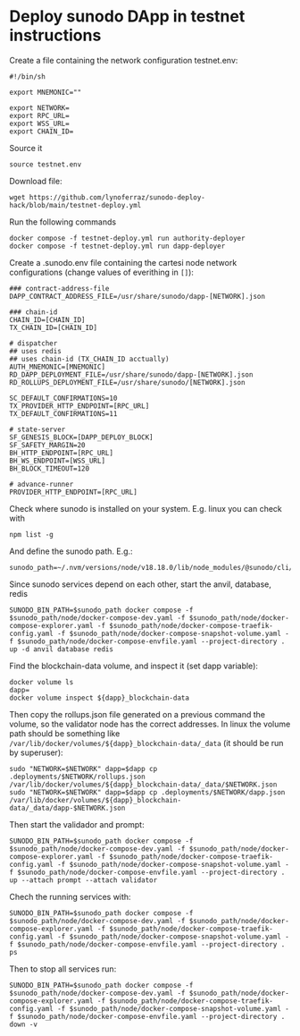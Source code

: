 # Deploy sunodo DApp in testnet instructions

Create a file containing the network configuration testnet.env:

```shell
#!/bin/sh

export MNEMONIC=""

export NETWORK=
export RPC_URL=
export WSS_URL=
export CHAIN_ID=
```

Source it

```shell
source testnet.env
```

Download file:

```shell
wget https://github.com/lynoferraz/sunodo-deploy-hack/blob/main/testnet-deploy.yml
```

Run the following commands

```shell
docker compose -f testnet-deploy.yml run authority-deployer
docker compose -f testnet-deploy.yml run dapp-deployer
```

Create a .sunodo.env file containing the cartesi node network configurations (change values of everithing in `[]`):

```shell
### contract-address-file
DAPP_CONTRACT_ADDRESS_FILE=/usr/share/sunodo/dapp-[NETWORK].json

### chain-id
CHAIN_ID=[CHAIN_ID]
TX_CHAIN_ID=[CHAIN_ID]

# dispatcher
## uses redis
## uses chain-id (TX_CHAIN_ID acctually)
AUTH_MNEMONIC=[MNEMONIC]
RD_DAPP_DEPLOYMENT_FILE=/usr/share/sunodo/dapp-[NETWORK].json
RD_ROLLUPS_DEPLOYMENT_FILE=/usr/share/sunodo/[NETWORK].json

SC_DEFAULT_CONFIRMATIONS=10
TX_PROVIDER_HTTP_ENDPOINT=[RPC_URL]
TX_DEFAULT_CONFIRMATIONS=11

# state-server
SF_GENESIS_BLOCK=[DAPP_DEPLOY_BLOCK]
SF_SAFETY_MARGIN=20
BH_HTTP_ENDPOINT=[RPC_URL]
BH_WS_ENDPOINT=[WSS_URL]
BH_BLOCK_TIMEOUT=120

# advance-runner
PROVIDER_HTTP_ENDPOINT=[RPC_URL]
```

Check where sunodo is installed on your system. E.g. linux you can check with

```shell
npm list -g 
```

And define the sunodo path. E.g.:

```shell
sunodo_path=~/.nvm/versions/node/v18.18.0/lib/node_modules/@sunodo/cli/dist
```

Since sunodo services depend on each other, start the anvil, database, redis

```shell
SUNODO_BIN_PATH=$sunodo_path docker compose -f $sunodo_path/node/docker-compose-dev.yaml -f $sunodo_path/node/docker-compose-explorer.yaml -f $sunodo_path/node/docker-compose-traefik-config.yaml -f $sunodo_path/node/docker-compose-snapshot-volume.yaml -f $sunodo_path/node/docker-compose-envfile.yaml --project-directory . up -d anvil database redis
```

Find the blockchain-data volume, and inspect it (set dapp variable):

```shell
docker volume ls
dapp=
docker volume inspect ${dapp}_blockchain-data
```

Then copy the rollups.json file generated on a previous command the volume, so the validator node has the correct addresses. In linux the volume path should be something like `/var/lib/docker/volumes/${dapp}_blockchain-data/_data` (it should be run by superuser):

```shell
sudo "NETWORK=$NETWORK" dapp=$dapp cp .deployments/$NETWORK/rollups.json /var/lib/docker/volumes/${dapp}_blockchain-data/_data/$NETWORK.json
sudo "NETWORK=$NETWORK" dapp=$dapp cp .deployments/$NETWORK/dapp.json /var/lib/docker/volumes/${dapp}_blockchain-data/_data/dapp-$NETWORK.json
```

Then start the validador and prompt:

```shell
SUNODO_BIN_PATH=$sunodo_path docker compose -f $sunodo_path/node/docker-compose-dev.yaml -f $sunodo_path/node/docker-compose-explorer.yaml -f $sunodo_path/node/docker-compose-traefik-config.yaml -f $sunodo_path/node/docker-compose-snapshot-volume.yaml -f $sunodo_path/node/docker-compose-envfile.yaml --project-directory . up --attach prompt --attach validator
```

Chech the running services with:

```shell
SUNODO_BIN_PATH=$sunodo_path docker compose -f $sunodo_path/node/docker-compose-dev.yaml -f $sunodo_path/node/docker-compose-explorer.yaml -f $sunodo_path/node/docker-compose-traefik-config.yaml -f $sunodo_path/node/docker-compose-snapshot-volume.yaml -f $sunodo_path/node/docker-compose-envfile.yaml --project-directory . ps
```

Then to stop all services run:

```shell
SUNODO_BIN_PATH=$sunodo_path docker compose -f $sunodo_path/node/docker-compose-dev.yaml -f $sunodo_path/node/docker-compose-explorer.yaml -f $sunodo_path/node/docker-compose-traefik-config.yaml -f $sunodo_path/node/docker-compose-snapshot-volume.yaml -f $sunodo_path/node/docker-compose-envfile.yaml --project-directory . down -v
```